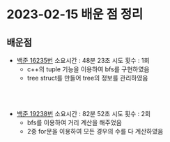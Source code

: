 # 2023-02-15 배운 점 정리

## 배운점
- <a href="https://www.acmicpc.net/problem/16235">백준 16235번</a> 소요시간 : 48분 23초 시도 횟수 : 1회
    * c++의 tuple 기능을 이용하여 bfs를 구현하였음
    * tree struct를 만들어 tree의 정보를 관리하였음
</br>
</br>

- <a href="https://www.acmicpc.net/problem/19238">백준 19238번</a> 소요시간 : 82분 52초 시도 횟수 : 2회
    * bfs를 이용하여 거리 계산을 해주었음
    * 2중 for문을 이용하여 모든 경우의 수를 다 계산하였음
</br>
</br>